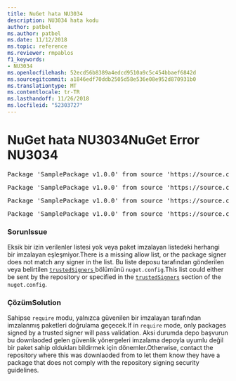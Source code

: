 ```yaml
---
title: NuGet hata NU3034
description: NU3034 hata kodu
author: patbel
ms.author: patbel
ms.date: 11/12/2018
ms.topic: reference
ms.reviewer: rmpablos
f1_keywords:
- NU3034
ms.openlocfilehash: 52ecd56b8389a4edcd9510a9c5c454bbaef6842d
ms.sourcegitcommit: a1846edf70ddb2505d58e536e08e952d870931b0
ms.translationtype: MT
ms.contentlocale: tr-TR
ms.lasthandoff: 11/26/2018
ms.locfileid: "52303727"
---
```

# <a name="nuget-error-nu3034"></a><span data-ttu-id="55f53-103">NuGet hata NU3034</span><span class="sxs-lookup"><span data-stu-id="55f53-103">NuGet Error NU3034</span></span>

<pre>Package 'SamplePackage v1.0.0' from source 'https://source.com/index.json': signatureValidationMode is set to require, so packages are allowed only if signed by trusted signers; however, no trusted signers were specified.</pre>
<pre>Package 'SamplePackage v1.0.0' from source 'https://source.com/index.json': The package signature certificate fingerprint does not match any certificate fingerprint in the allow list.</pre>
<pre>Package 'SamplePackage v1.0.0' from source 'https://source.com/index.json': This repository indicated that all its packages are repository signed; however, it listed no signing certificates.</pre>
<pre>Package 'SamplePackage v1.0.0' from source 'https://source.com/index.json': This package was not repository signed with a certificate listed by this repository.</pre>

### <a name="issue"></a><span data-ttu-id="55f53-104">Sorun</span><span class="sxs-lookup"><span data-stu-id="55f53-104">Issue</span></span>

<span data-ttu-id="55f53-105">Eksik bir izin verilenler listesi yok veya paket imzalayan listedeki herhangi bir imzalayan eşleşmiyor.</span><span class="sxs-lookup"><span data-stu-id="55f53-105">There is a missing allow list, or the package signer does not match any signer in the list.</span></span> <span data-ttu-id="55f53-106">Bu liste deposu tarafından gönderilen veya belirtilen [ `trustedSigners` ](../nuget-config-file.md#trustedsigners-section) bölümünü `nuget.config`.</span><span class="sxs-lookup"><span data-stu-id="55f53-106">This list could either be sent by the repository or specified in the [`trustedSigners`](../nuget-config-file.md#trustedsigners-section) section of the `nuget.config`.</span></span>

### <a name="solution"></a><span data-ttu-id="55f53-107">Çözüm</span><span class="sxs-lookup"><span data-stu-id="55f53-107">Solution</span></span>

<span data-ttu-id="55f53-108">Sahipse `require` modu, yalnızca güvenilen bir imzalayan tarafından imzalanmış paketleri doğrulama geçecek.</span><span class="sxs-lookup"><span data-stu-id="55f53-108">If in `require` mode, only packages signed by a trusted signer will pass validation.</span></span> <span data-ttu-id="55f53-109">Aksi durumda depo başvurun bu downlaoded gelen güvenlik yönergeleri imzalama depoyla uyumlu değil bir paket sahip oldukları bildirmek için dönemler.</span><span class="sxs-lookup"><span data-stu-id="55f53-109">Otherwise, contact the repository where this was downlaoded from to let them know they have a package that does not comply with the repository signing security guidelines.</span></span>